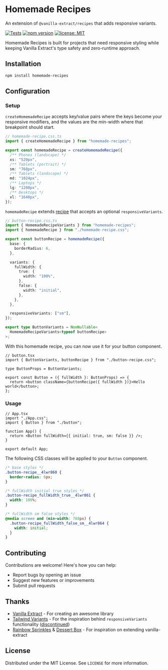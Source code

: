 # Homemade Recipes

An extension of `@vanilla-extract/recipes` that adds responsive variants.

[![Tests](https://github.com/timkinsman/homemade-recipes/actions/workflows/tests.yml/badge.svg)](https://github.com/timkinsman/homemade-recipes/actions)
[![npm version](https://img.shields.io/npm/v/homemade-recipes.svg)](https://www.npmjs.com/package/homemade-recipes)
[![license: MIT](https://img.shields.io/badge/License-MIT-blue.svg)](LICENSE)

Homemade Recipes is built for projects that need responsive styling while keeping Vanilla Extract's type safety and zero-runtime approach.

## Installation

```sh
npm install homemade-recipes
```

## Configuration

### Setup

`createHomemadeRecipe` accepts key/value pairs where the keys become your responsive modifiers, and the values are the min-width where that breakpoint should start.

```ts
// homemade-recipe.css.ts
import { createHomemadeRecipe } from "homemade-recipes";

export const homemadeRecipe = createHomemadeRecipe({
  /** Phones (landscape) */
  xs: "520px",
  /** Tablets (portrait) */
  sm: "768px",
  /** Tablets (landscape) */
  md: "1024px",
  /** Laptops */
  lg: "1280px",
  /** Desktops */
  xl: "1640px",
});
```

`homemadeRecipe` extends [recipe](https://vanilla-extract.style/documentation/packages/recipes/#recipe) that accepts an optional `responsiveVariants`.

```ts
// button-recipe.css.ts
import { HomemadeRecipeVariants } from "homemade-recipes";
import { homemadeRecipe } from "./homemade-recipe.css";

export const buttonRecipe = homemadeRecipe({
  base: {
    borderRadius: 6,
  },

  variants: {
    fullWidth: {
      true: {
        width: "100%",
      },
      false: {
        width: "initial",
      },
    },
  },

  responsiveVariants: ["sm"],
});

export type ButtonVariants = NonNullable<
  HomemadeRecipeVariants<typeof buttonRecipe>
>;
```

With this homemade recipe, you can now use it for your button component.

```tsx
// button.tsx
import { ButtonVariants, buttonRecipe } from "./button-recipe.css";

type ButtonProps = ButtonVariants;

export const Button = ({ fullWidth }: ButtonProps) => {
  return <button className={buttonRecipe({ fullWidth })}>Hello world</button>;
};
```

### Usage

```tsx
// App.tsx
import "./App.css";
import { Button } from "./button";

function App() {
  return <Button fullWidth={{ initial: true, sm: false }} />;
}

export default App;
```

The following CSS classes will be applied to your `Button` component.

```css
/* base styles */
.button-recipe__4lwr860 {
  border-radius: 6px;
}

/* fullWidth initial true styles */
.button-recipe_fullWidth_true__4lwr861 {
  width: 100%;
}

/* fullWidth sm false styles */
@media screen and (min-width: 768px) {
  .button-recipe_fullWidth_false_sm__4lwr864 {
    width: initial;
  }
}
```

## Contributing

Contributions are welcome! Here's how you can help:

- Report bugs by opening an issue
- Suggest new features or improvements
- Submit pull requests

## Thanks

- [Vanilla Extract](https://vanilla-extract.style/) - For creating an awesome library
- [Tailwind Variants](https://www.tailwind-variants.org) - For the inspiration behind `responsiveVariants` functionality ([discontinued](https://www.tailwind-variants.org/docs/tailwind-v4#breaking-changes))
- [Rainbow Sprinkles](https://github.com/wayfair/rainbow-sprinkles) & [Dessert Box](https://github.com/TheMightyPenguin/dessert-box) - For inspiration on extending vanilla-extract

## License

Distributed under the MIT License. See `LICENSE` for more information.
